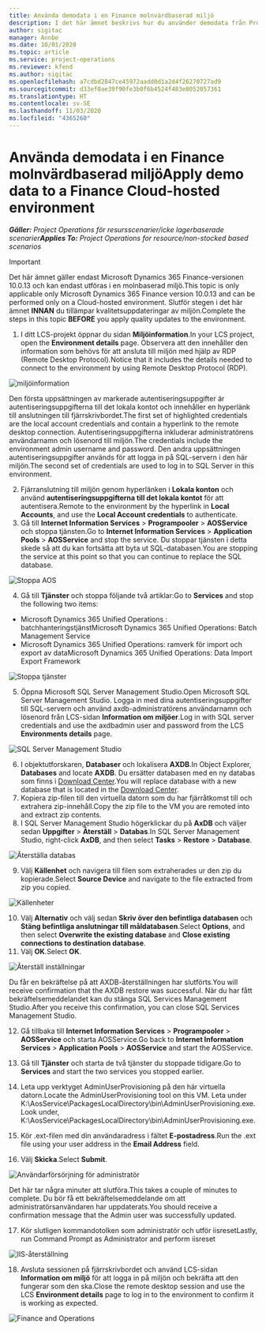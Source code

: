 ```yaml
---
title: Använda demodata i en Finance molnvärdbaserad miljö
description: I det här ämnet beskrivs hur du använder demodata från Project Operations i en Dynamics 365 Finance-miljö i molnet.
author: sigitac
manager: Annbe
ms.date: 10/01/2020
ms.topic: article
ms.service: project-operations
ms.reviewer: kfend
ms.author: sigitac
ms.openlocfilehash: a7cdbd2847ce45972aadd0d1a2d4f26270727ad9
ms.sourcegitcommit: d33ef0ae39f90fe3b0f6b4524f483e8052057361
ms.translationtype: HT
ms.contentlocale: sv-SE
ms.lasthandoff: 11/03/2020
ms.locfileid: "4365260"
---
```

# <a name="apply-demo-data-to-a-finance-cloud-hosted-environment"></a><span data-ttu-id="673ba-103">Använda demodata i en Finance molnvärdbaserad miljö</span><span class="sxs-lookup"><span data-stu-id="673ba-103">Apply demo data to a Finance Cloud-hosted environment</span></span>

<span data-ttu-id="673ba-104">_**Gäller:** Project Operations för resursscenarier/icke lagerbaserade scenarier_</span><span class="sxs-lookup"><span data-stu-id="673ba-104">_**Applies To:** Project Operations for resource/non-stocked based scenarios_</span></span>

> [!IMPORTANT]
> <span data-ttu-id="673ba-105">Det här ämnet gäller endast Microsoft Dynamics 365 Finance-versionen 10.0.13 och kan endast utföras i en molnbaserad miljö.</span><span class="sxs-lookup"><span data-stu-id="673ba-105">This topic is only applicable only Microsoft Dynamics 365 Finance version 10.0.13 and can be performed only on a Cloud-hosted environment.</span></span> <span data-ttu-id="673ba-106">Slutför stegen i det här ämnet **INNAN** du tillämpar kvalitetsuppdateringar av miljön.</span><span class="sxs-lookup"><span data-stu-id="673ba-106">Complete the steps in this topic **BEFORE** you apply quality updates to the environment.</span></span>

1. <span data-ttu-id="673ba-107">I ditt LCS-projekt öppnar du sidan **Miljöinformation**.</span><span class="sxs-lookup"><span data-stu-id="673ba-107">In your LCS project, open the **Environment details** page.</span></span> <span data-ttu-id="673ba-108">Observera att den innehåller den information som behövs för att ansluta till miljön med hjälp av RDP (Remote Desktop Protocol).</span><span class="sxs-lookup"><span data-stu-id="673ba-108">Notice that it includes the details needed to connect to the environment by using Remote Desktop Protocol (RDP).</span></span>

![ miljöinformation](./media/1EnvironmentDetails.png)

<span data-ttu-id="673ba-110">Den första uppsättningen av markerade autentiseringsuppgifter är autentiseringsuppgifterna till det lokala kontot och innehåller en hyperlänk till anslutningen till fjärrskrivbordet.</span><span class="sxs-lookup"><span data-stu-id="673ba-110">The first set of highlighted credentials are the local account credentials and contain a hyperlink to the remote desktop connection.</span></span> <span data-ttu-id="673ba-111">Autentiseringsuppgifterna inkluderar administratörens användarnamn och lösenord till miljön.</span><span class="sxs-lookup"><span data-stu-id="673ba-111">The credentials include the environment admin username and password.</span></span> <span data-ttu-id="673ba-112">Den andra uppsättningen autentiseringsuppgifter används för att logga in på SQL-servern i den här miljön.</span><span class="sxs-lookup"><span data-stu-id="673ba-112">The second set of credentials are used to log in to SQL Server in this environment.</span></span>

2. <span data-ttu-id="673ba-113">Fjärranslutning till miljön genom hyperlänken i **Lokala konton** och använd **autentiseringsuppgifterna till det lokala kontot** för att autentisera.</span><span class="sxs-lookup"><span data-stu-id="673ba-113">Remote to the environment by the hyperlink in **Local Accounts**, and use the **Local Account credentials** to authenticate.</span></span>
3. <span data-ttu-id="673ba-114">Gå till **Internet Information Services** > **Programpooler** > **AOSService** och stoppa tjänsten.</span><span class="sxs-lookup"><span data-stu-id="673ba-114">Go to **Internet Information Services** > **Application Pools** > **AOSService** and stop the service.</span></span> <span data-ttu-id="673ba-115">Du stoppar tjänsten i detta skede så att du kan fortsätta att byta ut SQL-databasen.</span><span class="sxs-lookup"><span data-stu-id="673ba-115">You are stopping the service at this point so that you can continue to replace the SQL database.</span></span>

![Stoppa AOS](./media/2StopAOS.png)

4. <span data-ttu-id="673ba-117">Gå till **Tjänster** och stoppa följande två artiklar:</span><span class="sxs-lookup"><span data-stu-id="673ba-117">Go to **Services** and stop the following two items:</span></span>

- <span data-ttu-id="673ba-118">Microsoft Dynamics 365 Unified Operations : batchhanteringstjänst</span><span class="sxs-lookup"><span data-stu-id="673ba-118">Microsoft Dynamics 365 Unified Operations: Batch Management Service</span></span>
- <span data-ttu-id="673ba-119">Microsoft Dynamics 365 Unified Operations: ramverk för import och export av data</span><span class="sxs-lookup"><span data-stu-id="673ba-119">Microsoft Dynamics 365 Unified Operations: Data Import Export Framework</span></span>

![Stoppa tjänster](./media/3StopServices.png)

5. <span data-ttu-id="673ba-121">Öppna Microsoft SQL Server Management Studio.</span><span class="sxs-lookup"><span data-stu-id="673ba-121">Open Microsoft SQL Server Management Studio.</span></span> <span data-ttu-id="673ba-122">Logga in med dina autentiseringsuppgifter till SQL-servern och använd axdb-administratörens användarnamn och lösenord från LCS-sidan **Information om miljöer**.</span><span class="sxs-lookup"><span data-stu-id="673ba-122">Log in with SQL server credentials and use the axdbadmin user and password from the LCS **Environments details** page.</span></span>

![SQL Server Management Studio](./media/4SSMS.png)

6. <span data-ttu-id="673ba-124">I objektutforskaren, **Databaser** och lokalisera **AXDB**.</span><span class="sxs-lookup"><span data-stu-id="673ba-124">In Object Explorer, **Databases** and locate **AXDB**.</span></span> <span data-ttu-id="673ba-125">Du ersätter databasen med en ny databas som finns i [Download Center](https://download.microsoft.com/download/1/a/3/1a314bd2-b082-4a87-abdc-1ba26c92b63d/ProjOpsDemoDataFOGARelease.zip).</span><span class="sxs-lookup"><span data-stu-id="673ba-125">You will replace database with a new database that is located in the [Download Center](https://download.microsoft.com/download/1/a/3/1a314bd2-b082-4a87-abdc-1ba26c92b63d/ProjOpsDemoDataFOGARelease.zip).</span></span> 
7. <span data-ttu-id="673ba-126">Kopiera zip-filen till den virtuella datorn som du har fjärråtkomst till och extrahera zip-innehåll.</span><span class="sxs-lookup"><span data-stu-id="673ba-126">Copy the zip file to the VM you are remoted into and extract zip contents.</span></span>
8. <span data-ttu-id="673ba-127">I SQL Server Management Studio högerklickar du på **AxDB** och väljer sedan **Uppgifter** > **Återställ** > **Databas**.</span><span class="sxs-lookup"><span data-stu-id="673ba-127">In SQL Server Management Studio, right-click **AxDB**, and then select **Tasks** > **Restore** > **Database**.</span></span>

![Återställa databas](./media/5RestoreDatabase.png)

9. <span data-ttu-id="673ba-129">Välj **Källenhet** och navigera till filen som extraherades ur den zip du kopierade.</span><span class="sxs-lookup"><span data-stu-id="673ba-129">Select **Source Device** and navigate to the file extracted from zip you copied.</span></span>

![Källenheter](./media/6SourceDevice.png)

10. <span data-ttu-id="673ba-131">Välj **Alternativ** och välj sedan **Skriv över den befintliga databasen** och **Stäng befintliga anslutningar till måldatabasen**.</span><span class="sxs-lookup"><span data-stu-id="673ba-131">Select **Options**, and then select **Overwrite the existing database** and **Close existing connections to destination database**.</span></span> 
11. <span data-ttu-id="673ba-132">Välj **OK**.</span><span class="sxs-lookup"><span data-stu-id="673ba-132">Select **OK**.</span></span>

![Återställ inställningar](./media/7RestoreSetting.png)

<span data-ttu-id="673ba-134">Du får en bekräftelse på att AXDB-återställningen har slutförts.</span><span class="sxs-lookup"><span data-stu-id="673ba-134">You will receive confirmation that the AXDB restore was successful.</span></span> <span data-ttu-id="673ba-135">När du har fått bekräftelsemeddelandet kan du stänga SQL Services Management Studio.</span><span class="sxs-lookup"><span data-stu-id="673ba-135">After you receive this confirmation, you can close SQL Services Management Studio.</span></span>

12. <span data-ttu-id="673ba-136">Gå tillbaka till **Internet Information Services** > **Programpooler** > **AOSService** och starta AOSService.</span><span class="sxs-lookup"><span data-stu-id="673ba-136">Go back to **Internet Information Services** > **Application Pools** > **AOSService** and start the AOSService.</span></span>
13. <span data-ttu-id="673ba-137">Gå till **Tjänster** och starta de två tjänster du stoppade tidigare.</span><span class="sxs-lookup"><span data-stu-id="673ba-137">Go to **Services** and start the two services you stopped earlier.</span></span>

14. <span data-ttu-id="673ba-138">Leta upp verktyget AdminUserProvisioning på den här virtuella datorn.</span><span class="sxs-lookup"><span data-stu-id="673ba-138">Locate the AdminUserProvisioning tool on this VM.</span></span> <span data-ttu-id="673ba-139">Leta under K:\AosService\PackagesLocalDirectory\bin\AdminUserProvisioning.exe.</span><span class="sxs-lookup"><span data-stu-id="673ba-139">Look under, K:\AosService\PackagesLocalDirectory\bin\AdminUserProvisioning.exe.</span></span>
15. <span data-ttu-id="673ba-140">Kör .ext-filen med din användaradress i fältet **E-postadress**.</span><span class="sxs-lookup"><span data-stu-id="673ba-140">Run the .ext file using your user address in the **Email Address** field.</span></span> 
16. <span data-ttu-id="673ba-141">Välj **Skicka**.</span><span class="sxs-lookup"><span data-stu-id="673ba-141">Select **Submit**.</span></span>

![Användarförsörjning för administratör](./media/8AdminUserProvisioning.png)

<span data-ttu-id="673ba-143">Det här tar några minuter att slutföra.</span><span class="sxs-lookup"><span data-stu-id="673ba-143">This takes a couple of minutes to complete.</span></span> <span data-ttu-id="673ba-144">Du bör få ett bekräftelsemeddelande om att administratörsanvändaren har uppdaterats.</span><span class="sxs-lookup"><span data-stu-id="673ba-144">You should receive a confirmation message that the Admin user was successfully updated.</span></span>

17. <span data-ttu-id="673ba-145">Kör slutligen kommandotolken som administratör och utför iisreset</span><span class="sxs-lookup"><span data-stu-id="673ba-145">Lastly, run Command Prompt as Administrator and perform iisreset</span></span>

![IIS-återställning](./media/9IISReset.png)

18. <span data-ttu-id="673ba-147">Avsluta sessionen på fjärrskrivbordet och använd LCS-sidan **Information om miljö** för att logga in på miljön och bekräfta att den fungerar som den ska.</span><span class="sxs-lookup"><span data-stu-id="673ba-147">Close the remote desktop session and use the LCS **Environment details** page to log in to the environment to confirm it is working as expected.</span></span>

![Finance and Operations](./media/10FinanceAndOperations.png)
